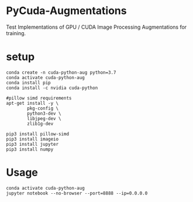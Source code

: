 # PyCuda-Augmentations
Test Implementations of GPU / CUDA Image Processing Augmentations for training. 


# setup

```
conda create -n cuda-python-aug python=3.7
conda activate cuda-python-aug
conda install pip
conda install -c nvidia cuda-python

#pillow simd requirements
apt-get install -y \
		pkg-config \
		python3-dev \
		libjpeg-dev \
		zlib1g-dev

pip3 install pillow-simd
pip3 install imageio
pip3 install jupyter
pip3 install numpy

```

# Usage

```
conda activate cuda-python-aug
jupyter notebook --no-browser --port=8888 --ip=0.0.0.0
```

